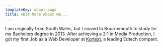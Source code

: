 ```yaml
---
templateKey: about-page
title: Abit More About Me...
---
```

I am originally from South Wales, but I moved to Bournemouth to study for my Bachelors degree in 2013. After achieving a 2:1 in Media Production, I got my first Job as a Web Developer at [Kortext](www.kortext.com), a leading Edtech compant.
